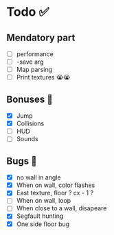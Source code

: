 # Todo ✅

## Mendatory part
- [ ] performance
- [ ] -save arg
- [ ] Map parsing
- [ ] Print textures 😭😭

## Bonuses 🚀
- [x] Jump
- [x] Collisions
- [ ] HUD
- [ ] Sounds

## Bugs 🐞
- [x] no wall in angle
- [x] When on wall, color flashes
- [x] East texture, floor ? cx - 1 ?
- [ ] When on wall, loop
- [ ] When close to a wall, disapeare
- [x] Segfault hunting
- [x] One side floor bug
